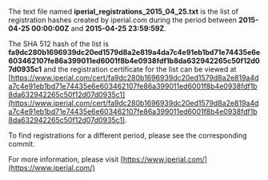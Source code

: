 The text file named **iperial_registrations_2015_04_25.txt** is the list of registration hashes created by iperial.com during the period between **2015-04-25 00:00:00Z** and **2015-04-25 23:59:59Z**.

The SHA 512 hash of the list is **fa9dc280b1696939dc20ed1579d8a2e819a4da7c4e91eb1bd71e74435e6e603462107fe86a399011ed6001f8b4e0938fdf1b8da632942265c50f12d07d0935c1** and the registration certificate for the list can be viewed at [https://www.iperial.com/cert/fa9dc280b1696939dc20ed1579d8a2e819a4da7c4e91eb1bd71e74435e6e603462107fe86a399011ed6001f8b4e0938fdf1b8da632942265c50f12d07d0935c1](https://www.iperial.com/cert/fa9dc280b1696939dc20ed1579d8a2e819a4da7c4e91eb1bd71e74435e6e603462107fe86a399011ed6001f8b4e0938fdf1b8da632942265c50f12d07d0935c1).

To find registrations for a different period, please see the corresponding commit.

For more information, please visit [https://www.iperial.com/](https://www.iperial.com/)
